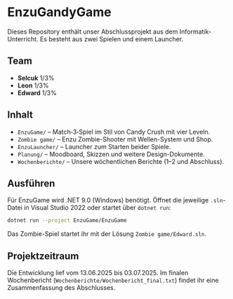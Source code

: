 # EnzuGandyGame

Dieses Repository enthält unser Abschlussprojekt aus dem Informatik-Unterricht. Es besteht aus zwei Spielen und einem Launcher.

## Team
- **Selcuk**  1/3%
- **Leon**    1/3%
- **Edward**  1/3%

## Inhalt
- `EnzuGame/` – Match‑3‑Spiel im Stil von Candy Crush mit vier Leveln.
- `Zombie game/` – Enzu Zombie-Shooter mit Wellen-System und Shop.
- `EnzuLauncher/` – Launcher zum Starten beider Spiele.
- `Planung/` – Moodboard, Skizzen und weitere Design-Dokumente.
- `Wochenberichte/` – Unsere wöchentlichen Berichte (1–2 und Abschluss).

## Ausführen
Für EnzuGame wird .NET 9.0 (Windows) benötigt. Öffnet die jeweilige `.sln`-Datei in Visual Studio 2022 oder startet über `dotnet run`:

```bash
dotnet run --project EnzuGame/EnzuGame
```

Das Zombie-Spiel startet ihr mit der Lösung `Zombie game/Edward.sln`.

## Projektzeitraum
Die Entwicklung lief vom 13.06.2025 bis 03.07.2025. Im finalen Wochenbericht (`Wochenberichte/Wochenbericht_final.txt`) findet ihr eine Zusammenfassung des Abschlusses.
